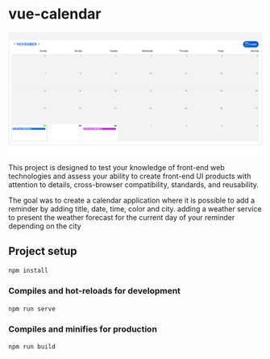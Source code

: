 # vue-calendar

![Repo_List](src/assets/images/Screen.png)

This project is designed to test your knowledge of front-end web technologies and assess your ability to create front-end UI products with attention to details, cross-browser compatibility, standards, and reusability.

The goal was to create a calendar application where it is possible to add a reminder by adding title, date, time, color and city. adding a weather service to present the weather forecast for the current day of your reminder depending on the city

## Project setup
```
npm install
```

### Compiles and hot-reloads for development
```
npm run serve
```

### Compiles and minifies for production
```
npm run build
```
